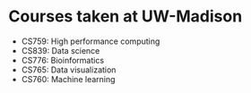 # Courses taken at UW-Madison
* CS759: High performance computing
* CS839: Data science
* CS776: Bioinformatics
* CS765: Data visualization
* CS760: Machine learning
